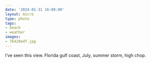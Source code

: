 ```yaml
---
date: '2024-01-31 16:00:00'
layout: micro
type: photo
tags:
- beach
- weather
images:
- 76428edf.jpg
---
```


I’ve seen this view. Florida gulf coast, July, summer storm, high chop.
